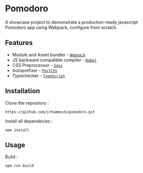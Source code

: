 # Pomodoro

A showcase project to demonstrate a production-ready javascript Pomodoro app using Webpack, configure from scratch.

## Features

- Module and Asset bundler - [`Webpack`](https://webpack.js.org/)
- JS backward compatible compiler - [`Babel`](https://babeljs.io/)
- CSS Preprocessor - [`Sass`](https://sass-lang.com/)
- Autoprefixer - [`PostCSS`](https://postcss.org/)
- Typechecker - [`TypeScript`](https://typescriptlang.org/)

## Installation

Clone the repository :

```
https://github.com/irhammuch/pomodoro.git
```

Install all dependecies :

```
npm install
```

## Usage

Build :

```
npm run build
```

